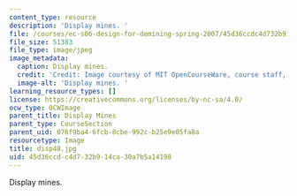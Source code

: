 ```yaml
---
content_type: resource
description: 'Display mines. '
file: /courses/ec-s06-design-for-demining-spring-2007/45d36ccdc4d732b914ca30a7b5a14198_disp48.jpg
file_size: 51383
file_type: image/jpeg
image_metadata:
  caption: Display mines.
  credit: 'Credit: Image courtesy of MIT OpenCourseWare, course staff, and students.'
  image-alt: 'Display mines. '
learning_resource_types: []
license: https://creativecommons.org/licenses/by-nc-sa/4.0/
ocw_type: OCWImage
parent_title: Display Mines
parent_type: CourseSection
parent_uid: 076f9ba4-6fcb-8cbe-992c-b25e9e05fa8a
resourcetype: Image
title: disp48.jpg
uid: 45d36ccd-c4d7-32b9-14ca-30a7b5a14198
---
```

Display mines. 